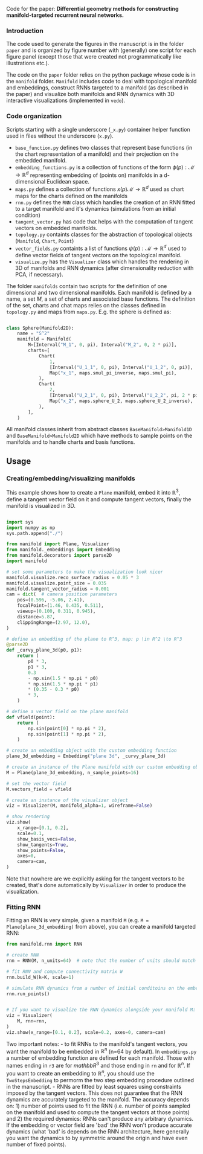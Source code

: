 Code for the paper: **Differential geometry methods for constructing manifold-targeted recurrent neural networks.**

### Introduction
The code used to generate the figures in the manuscript is in the folder `paper` and is organized by figure number with (generally) one script
for each figure panel (except those that were created not programmatically like illustrations etc.).

The code on the `paper` folder relies on the python package whose code is in the `manifold` folder.
`Manifold` includes code to deal with topological manifold and embeddings, construct RNNs targeted to a manifold (as described in the paper) and visualize
both manifolds and RNN dynamics with 3D interactive visualizations (implemented in `vedo`).


### Code organization
Scripts starting with a single underscore (`_x.py`) container helper function used in files without the underscore (`x.py`).

* `base_function.py` defines two classes that represent base functions (in the chart representation of a manifold) and their projection on the embedded manifold.
* `embedding_functions.py` is a collection of functions of the form $\phi(p): \mathcal M \to \mathbb R^d$ representing embedding of (points on) manifolds in a d-dimensional Euclidean space.
* `maps.py` defines a collection of functions $x(p) \mathcal M \to \mathbb R^d$ used as chart maps for the charts defined on the manifolds
* `rnn.py` defines the `RNN` class which handles the creation of an RNN fitted to a target manifold and it's dynamics (simulations from an initial condition)
* `tangent_vector.py` has code that helps with the computation of tangent vectors on embedded manifolds.
* `topology.py` containts classes for the abstraction of topological objects (`Manifold`, `Chart`, `Point`)
* `vector_fields.py` containts a list of functions $\psi(p): \mathcal M \to \mathbb R^d$ used to define vector fields of tangent vectors on the topological manifold.
* `visualize.py` has the `Visualizer` class which handles the rendering in 3D of manifolds and RNN dynamics (after dimensionality reduction with PCA, if necessary).


The folder `manifolds` contain two scripts for the definition of one dimensional and two dimensional manifolds. Each manifold is defined by a name, a set $M$, a set of charts and associated base functions.  The definition of the set, charts and chat maps relies on the classes defined in `topology.py` and maps from `maps.py`. E.g. the sphere is defined as:

```python

class Sphere(Manifold2D):
    name = "S^2"
    manifold = Manifold(
        M=[Interval("M_1", 0, pi), Interval("M_2", 0, 2 * pi)],
        charts=[
            Chart(
                1,
                [Interval("U_1_1", 0, pi), Interval("U_1_2", 0, pi)],
                Map("x_1", maps.smul_pi_inverse, maps.smul_pi),
            ),
            Chart(
                2,
                [Interval("U_2_1", 0, pi), Interval("U_2_2", pi, 2 * pi)],
                Map("x_2", maps.sphere_U_2, maps.sphere_U_2_inverse),
            ),
        ],
    )

```

All manifold classes inherit from abstract classes `BaseManifold>Manifold1D` and `BaseManifold>Manifold2D` which have methods to sample points on the manifolds and to handle charts and basis functions.

## Usage
### Creating/embedding/visualizing manifolds
This example shows how to create a `Plane` manifold, embed it into $\mathbb R^3$, define a tangent vector field on it and compute tangent vectors, finally the manifold is visualized in 3D.

```python 

import sys
import numpy as np
sys.path.append("./")

from manifold import Plane, Visualizer
from manifold._embeddings import Embedding
from manifold.decorators import parse2D
import manifold

# set some parameters to make the visualization look nicer
manifold.visualize.reco_surface_radius = 0.05 * 3
manifold.visualize.point_size = 0.035
manifold.tangent_vector_radius = 0.001
cam = dict(  # camera position parameters
    pos=(0.596, -5.06, 2.41),
    focalPoint=(1.46, 0.435, 0.511),
    viewup=(0.100, 0.311, 0.945),
    distance=5.87,
    clippingRange=(2.97, 12.0),
)

# define an embedding of the plane to R^3, map: p \in R^2 \to R^3
@parse2D
def _curvy_plane_3d(p0, p1):
    return (
        p0 * 3,
        p1 * 3,
        0.3
        - np.sin(1.5 * np.pi * p0)
        * np.sin(1.5 * np.pi * p1)
        * (0.35 - 0.3 * p0)
        * 3,
    )

# define a vector field on the plane manifold
def vfield(point):
    return (
        np.sin(point[0] * np.pi * 2),
        np.sin(point[1] * np.pi * 2),
    )

# create an embedding object with the custom embedding function
plane_3d_embedding = Embedding("plane 3d", _curvy_plane_3d)

# create an instance of the Plane manifold with our custom embedding object
M = Plane(plane_3d_embedding, n_sample_points=16)

# set the vector field
M.vectors_field = vfield

# create an instance of the visualizer object
viz = Visualizer(M, manifold_alpha=1, wireframe=False)

# show rendering
viz.show(
    x_range=[0.1, 0.2],
    scale=0.1,
    show_basis_vecs=False,
    show_tangents=True,
    show_points=False,
    axes=0,
    camera=cam,
)
```


Note that nowhere are we explicitly asking for the tangent vectors to be created, that's done automatically by `Visualizer` in order to produce the visualization.


### Fitting RNN
Fitting an RNN is very simple, given a manifold `M` (e.g. `M = Plane(plane_3d_embedding)` from above), you can create a manifold targeted RNN:

```python
from manifold.rnn import RNN

# create RNN
rnn = RNN(M, n_units=64)  # note that the number of units should match the dimensionality of the embedding space

# fit RNN and compute connectivity matrix W
rnn.build_W(k=K, scale=1)

# simulate RNN dynamics from a number of initial conditoins on the embedded manifold
rnn.run_points()


# If you want to visualize the RNN dynamics alongside your manifold M:
viz = Visualizer(
    M, rnn=rnn,
)
viz.show(x_range=[0.1, 0.2], scale=0.2, axes=0, camera=cam)
```

Two important notes:
    - to fit RNNs to the manifold's tangent vectors, you want the manifold to be embedded in $\mathbb R^n$ (n=64 by default).  In `embeddings.py` a number of embedding function are defined for each manifold. Those with names ending in `r3` are for $mathbb R^3$ and those ending in `rn` and for $\mathbb R^n$. If you want to create an embedding to $\mathbb R^n$, you should use the `TwoStepsEmbedding` to permorm the two step embedding procedure outlined in the manuscript.
    - RNNs are fitted by least squares using constraints imposed by the tangent vectors. This does not guarantee that the RNN dynamics are accurately targeted to the manifold. The accuracy depends on: 1) number of points used to fit the RNN (i.e. number of points sampled on the manifold and used to compute the tangent vectors at those points) and 2) the required dynamics: RNNs can't produce any arbitrary dynamics. If the embedding or vector field are 'bad' the RNN won't produce accurate dynamics (what 'bad' is depends on the RNN architecture, here generally you want the dynamics to by symmetric around the origin and have even number of fixed points).


